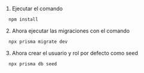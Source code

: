1. Ejecutar el comando
```bash
  npm install
```
2.  Ahora ejecutar las migraciones con el comando 
```bash
  npx prisma migrate dev
```
3. Ahora crear el usuario y rol por  defecto como seed
```bash
  npx prisma db seed
```